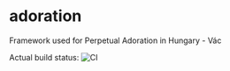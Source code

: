 # adoration
Framework used for Perpetual Adoration in Hungary - Vác

Actual build status: ![CI](https://github.com/tkohegyi/adoration/workflows/CI/badge.svg)
